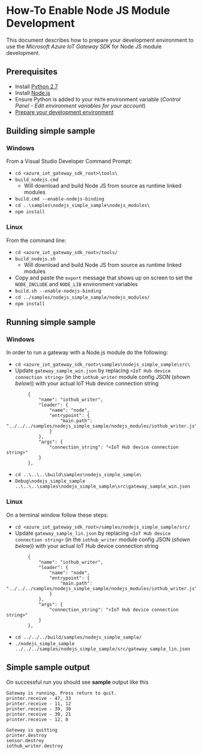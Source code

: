# How-To Enable Node JS Module Development
This document describes how to prepare your development environment to use the *Microsoft Azure IoT Gateway SDK* for Node JS module development.

## Prerequisites
- Install [Python 2.7](https://www.python.org/downloads/release/python-27)
- Install [Node.js](https://nodejs.org/)
- Ensure Python is added to your `PATH` environment variable (*Control Panel - Edit environment variables for your account*)
- [Prepare your development environment](../../doc/devbox_setup.md)

## Building simple sample
### Windows
From a Visual Studio Developer Command Prompt:
- `cd <azure_iot_gateway_sdk_root>\tools\`
- `build_nodejs.cmd`
  - Will download and build Node JS from source as runtime linked modules
- `build.cmd --enable-nodejs-binding`
- `cd ..\samples\nodejs_simple_sample\nodejs_modules\`
- `npm install`

### Linux
From the command line:
- `cd <azure_iot_gateway_sdk_root>/tools/`
- `build_nodejs.sh`
  - Will download and build Node JS from source as runtime linked modules
- Copy and paste the `export` message that shows up on screen to set the `NODE_INCLUDE` and `NODE_LIB` environment variables
- `build.sh --enable-nodejs-binding`
- `cd ../samples/nodejs_simple_sample/nodejs_modules/`
- `npm install`

## Running simple sample

### Windows
In order to run a gateway with a Node.js module do the following:
- `cd <azure_iot_gateway_sdk_root>\samples\nodejs_simple_sample\src\`
- Update `gateway_sample_win.json` by replacing `<IoT Hub device connection string>` (in the `iothub_writer` module config JSON (*shown below*)) with your actual IoT Hub device connection string
```
        {
            "name": "iothub_writer",
            "loader": {
                "name": "node",
                "entrypoint": {
                    "main.path": "../../../samples/nodejs_simple_sample/nodejs_modules/iothub_writer.js"
                }
            },
            "args": {
                "connection_string": "<IoT Hub device connection string>"
            }
        },
```
- `cd ..\..\..\build\samples\nodejs_simple_sample\`
- `Debug\nodejs_simple_sample ..\..\..\samples\nodejs_simple_sample\src\gateway_sample_win.json`

### Linux
On a terminal window follow these steps:
- `cd <azure_iot_gateway_sdk_root>/samples/nodejs_simple_sample/src/`
- Update `gateway_sample_lin.json` by replacing `<IoT Hub device connection string>` (in the `iothub_writer` module config JSON (*shown below*)) with your actual IoT Hub device connection string
```
        {
            "name": "iothub_writer",
            "loader": {
                "name": "node",
                "entrypoint": {
                    "main.path": "../../../samples/nodejs_simple_sample/nodejs_modules/iothub_writer.js"
                }
            },
            "args": {
                "connection_string": "<IoT Hub device connection string>"
            }
        },
```
- `cd ../../../build/samples/nodejs_simple_sample/`
- `./nodejs_simple_sample ../../../samples/nodejs_simple_sample/src/gateway_sample_lin.json`


## Simple sample output
On successful run you should see **sample** output like this
```
Gateway is running. Press return to quit.
printer.receive - 47, 33
printer.receive - 11, 12
printer.receive - 39, 30
printer.receive - 30, 21
printer.receive - 12, 0

Gateway is quitting
printer.destroy
sensor.destroy
iothub_writer.destroy
```
